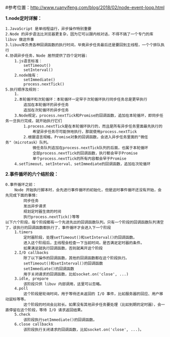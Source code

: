 
#参考位置：http://www.ruanyifeng.com/blog/2018/02/node-event-loop.html

**1.node定时详解：**

    1.JavaScript 是单线程运行，异步操作特别重要
    2.Node 的异步语法比浏览器更复杂，因为它可以跟内核对话，不得不搞了一个专门的库 libuv 做这件事
    3.libuv库负责各种回调函数的执行时间，毕竟异步任务最后还是要回到主线程，一个个排队执行
    4.协调异步任务，Node 居然提供了四个定时器:
        1.js语言标准：
            setTimeout()
            setInterval()
        2.node独有：
            setImmediate()
            process.nextTick()
    5.执行顺序及规则：
        1.
        2.本轮循环和次轮循环：本轮循环一定早于次轮循环执行同步任务总是更早执行
            追加在本轮循环的异步任务
            追加在次轮循环的异步任务
        3.Node规定，process.nextTick和Promise的回调函数，追加在本轮循环，即同步任务一旦执行完成，就开始执行它们
            1.process.nextTick是在本轮循环执行的，而且是所有异步任务里面最先执行的
                希望异步任务尽可能快地执行，那就使用process.nextTick
            2.根据语言规格，Promise对象的回调函数，会进入异步任务里面的"微任务"（microtask）队列。
                微任务队列追加在process.nextTick队列的后面，也属于本轮循环
                全部process.nextTick的回调函数，执行都会早于Promise
                单个process.nextTick的所有内容都会早于Promise
        4.setTimeout、setInterval、setImmediate的回调函数，追加在次轮循环
        
**2.事件循坏的六个结阶段：**

    0.事件循环之前：
        Node 开始执行脚本时，会先进行事件循环的初始化，但是这时事件循环还没有开始，会先完成下面的事情:
            同步任务
            发出异步请求
            规划定时器生效的时间
            执行process.nextTick()等等
    以下六个阶段，每个阶段都有一个先进先出的回调函数队列。只有一个阶段的回调函数队列清空了，该执行的回调函数都执行了，事件循环才会进入下一个阶段
        1.timers
            定时器阶段，处理setTimeout()和setInterval()的回调函数。
            进入这个阶段后，主线程会检查一下当前时间，是否满足定时器的条件。
            如果满足就执行回调函数，否则就离开这个阶段
        2.I/O callbacks
            除了以下操作的回调函数，其他的回调函数都在这个阶段执行。
            setTimeout()和setInterval()的回调函数
            setImmediate()的回调函数
            用于关闭请求的回调函数，比如socket.on('close', ...)
        3.idle, prepare
            该阶段只供 libuv 内部调用，这里可以忽略。
        4.poll
            这个阶段是轮询时间，用于等待还未返回的 I/O 事件，比如服务器的回应、用户移动鼠标等等。
            这个阶段的时间会比较长。如果没有其他异步任务要处理（比如到期的定时器），会一直停留在这个阶段，等待 I/O 请求返回结果。
        5.check
            该阶段执行setImmediate()的回调函数。
        6.close callbacks
            该阶段执行关闭请求的回调函数，比如socket.on('close', ...)。